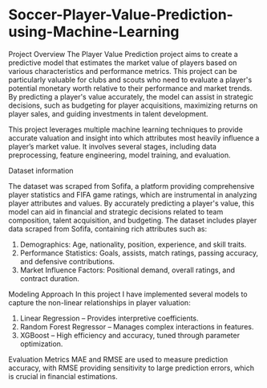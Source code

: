 # Soccer-Player-Value-Prediction-using-Machine-Learning
Project Overview
The Player Value Prediction project aims to create a predictive model that estimates the market value of players based on various characteristics and performance metrics. This project can be particularly valuable for clubs and scouts who need to evaluate a player's potential monetary worth relative to their performance and market trends. By predicting a player's value accurately, the model can assist in strategic decisions, such as budgeting for player acquisitions, maximizing returns on player sales, and guiding investments in talent development.

This project leverages multiple machine learning techniques to provide accurate valuation and insight into which attributes most heavily influence a player’s market value. It involves several stages, including data preprocessing, feature engineering, model training, and evaluation.

Dataset information

The dataset was scraped from Sofifa, a platform providing comprehensive player statistics and FIFA game ratings, which are instrumental in analyzing player attributes and values. By accurately predicting a player's value, this model can aid in financial and strategic decisions related to team composition, talent acquisition, and budgeting. The dataset includes player data scraped from Sofifa, containing rich attributes such as:
  1. Demographics: Age, nationality, position, experience, and skill traits.
  2. Performance Statistics: Goals, assists, match ratings, passing accuracy, and defensive contributions.
  3. Market Influence Factors: Positional demand, overall ratings, and contract duration.

Modeling Approach
In this project I have implemented several models to capture the non-linear relationships in player valuation:

  1. Linear Regression – Provides interpretive coefficients.
  2. Random Forest Regressor – Manages complex interactions in features.
  3. XGBoost – High efficiency and accuracy, tuned through parameter optimization.

Evaluation Metrics
MAE and RMSE are used to measure prediction accuracy, with RMSE providing sensitivity to large prediction errors, which is crucial in financial estimations.
